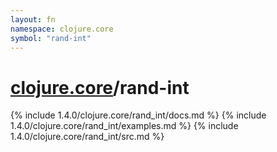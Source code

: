 ```yaml
---
layout: fn
namespace: clojure.core
symbol: "rand-int"
---
```


# [clojure.core](../)/rand-int

{% include 1.4.0/clojure.core/rand_int/docs.md %}
{% include 1.4.0/clojure.core/rand_int/examples.md %}
{% include 1.4.0/clojure.core/rand_int/src.md %}


